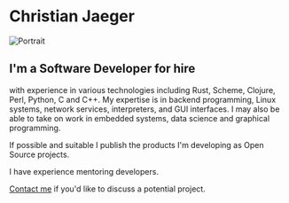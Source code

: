 # Christian Jaeger

<img class="floating_right" src="/static/Portrait.webp" title="Portrait">

## I'm a Software Developer for hire

with experience in various technologies including Rust, Scheme, Clojure,
Perl, Python, C and C++. <!-- I especially like working in Rust and ..?
which is suitable in a very wide range of contexts. --> My expertise is in
backend programming, Linux systems, network services, interpreters,
and GUI interfaces. I may also be able to take on work in embedded
systems, data science and graphical programming.

If possible and suitable I publish the products I'm developing as Open
Source projects.

I have experience mentoring developers.

<!-- ## Environmental background -->

<!-- I have a background in Environmental Sciences, see [Climate & Environment](climate.html). -->

[Contact me](contact.html) if you'd like to discuss a potential project.
